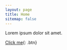 ```yaml
---
layout: page
title: Home
sitemap: false
---
```



Lorem ipsum dolor sit amet.

[Click me](http://www.google.com){: .btn}